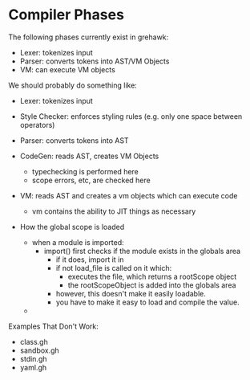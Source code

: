 # Compiler Phases

The following phases currently exist in grehawk:

* Lexer: tokenizes input
* Parser: converts tokens into AST/VM Objects
* VM: can execute VM objects

We should probably do something like:

* Lexer: tokenizes input
* Style Checker: enforces styling rules (e.g. only one space between operators)
* Parser: converts tokens into AST
* CodeGen: reads AST, creates VM Objects
  * typechecking is performed here
  * scope errors, etc, are checked here
* VM: reads AST and creates a vm objects which can execute code
  * vm contains the ability to JIT things as necessary

* How the global scope is loaded
  * when a module is imported:
    * import() first checks if the module exists in the globals area
      * if it does, import it in
      * if not load_file is called on it which:
         * executes the file, which returns a rootScope object
         * the rootScopeObject is added into the globals area
      * however, this doesn't make it easily loadable.
      * you have to make it easy to load and compile the value.
  *

Examples That Don't Work:

* class.gh
* sandbox.gh
* stdin.gh
* yaml.gh
